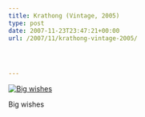 ```yaml
---
title: Krathong (Vintage, 2005)
type: post
date: 2007-11-23T23:47:21+00:00
url: /2007/11/krathong-vintage-2005/




---
```

<div class="flickr">
  <a href="http://www.flickr.com/photos/schreibblogade/64107958/" title="Big wishes"><img src="//farm1.static.flickr.com/29/64107958_6667706e48.jpg" alt="Big wishes" /></a></p>

  <p>
    Big wishes
  </p>
</div>
